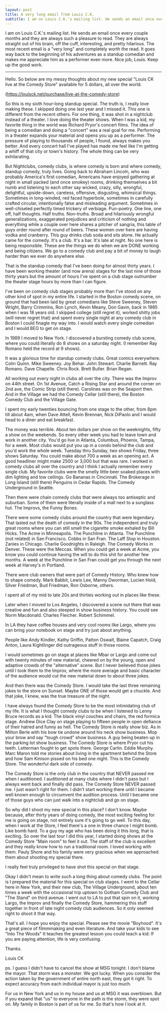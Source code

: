 ```yaml
---
layout: post
title: A very long email from Louis C.K.
subtitle: I am on Louis C.K.'s mailing list. He sends an email once every couple months and they are always such a pleasure to read. They are always straight out of his brain, off the cuff, interesting, and pretty hilarious. The most recent email is a "very long" and completely worth the read. It goes way back to the beginning of his adventures as a standup comedian and makes me appreciate him as a performer even more. Nice job, Louis. Keep up the good work.
---
```


I am on Louis C.K.'s mailing list. He sends an email once every couple months and they are always such a pleasure to read. They are always straight out of his brain, off the cuff, interesting, and pretty hilarious. The most recent email is a "very long" and completely worth the read. It goes way back to the beginning of his adventures as a standup comedian and makes me appreciate him as a performer even more. Nice job, Louis. Keep up the good work.

* * *

Hello.  So below are my messy thoughts about my new special "Louis CK live at the Comedy Store" available for 5 dollars, all over the world.

(https://louisck.net/purchase/live-at-the-comedy-store)

So this is my sixth hour-long standup special.  The truth is, I really love making these.  I skipped doing one last year and I missed it. This one is different from the recent others.  For one thing, it was shot in a nightclub instead of a theater.  I love doing the theater shows.  When I was a kid, my favorite thing in the world was Richard Pryor's concert films.  The idea of being a comedian and doing a "concert" was a real goal for me.  Performing in a theater expands your material and opens you up as a performer.  The pressure of playing to thousands of people, I found, always makes you better.  And every concert hall I've played has made me feel like I'm getting a whiff of that city or town's history.  The whole thing can be very exhilarating.

But Nightclubs, comedy clubs, is where comedy is born and where comedy, standup comedy, truly lives.  Going back to Abraham Lincoln, who was probably America's first comedian, Americans have enjoyed gathering at night in small packed (and once smokey) rooms, drinking themselves a bit numb and listening to each other say wicked, crazy, silly, wrongful, delightful, upside-down, careless, offensive, disgusting, whimsical things.   Sometimes in long-winded, red faced hyperbole, sometimes in carefully crafted circular, intentionally false and misleading argument.  Sometimes in well-chiseled perfectly timed trickery of verbiage.  Pun-poetry.  One line, one off, half thoughts.  Half truths.  Non-truths.  Broad and hilariously wrongful generalizations, exaggerated prejudices and criticism of nothing and everything while a couple over here shares a pitcher of sangria, this table of guys order round after round of beers. These women over here are having vodka and cranberry.  This guy drinks club soda and sits alone. He actually came for the comedy.  It's a club.  It's a bar.  It's late at night.  No one here is being responsible. These are the things we do when we are DONE working and being citizens. We go to a comedy club and pay a bit of money to laugh harder than we ever do anywhere else.

That is the standup comedy that I've been doing for almost thirty years.  I have been working theater (and now arena) stages for the last nine of those thirty years but the amount of hours I've spent on a club stage outnumber the theater stage hours by more than I can figure.

I've been on comedy club stages probably more than I've stood on any other kind of spot in my entire life.  I started in the Boston comedy scene, on ground that had been laid by great comedians like Steve Sweeney, Steven Wright, Barry Crimmins, Ron Lynch, Kevin Meany, Don Gavin, back in 1985 when I was 18 years old.  I skipped college (still regret it), worked shitty jobs (will never regret that)  and spent every single night at any comedy club in Boston I could finagle my way into. I would watch every single comedian and I would BEG to get on stage.

In 1989 I moved to New York.  I discovered a bursting comedy club scene, where you could literally do 8 shows on a saturday night. (I remember Ray Romano held the record at 9 shows).

It was a glorious time for standup comedy clubs.  Great comics everywhere. Colin Quinn. Mike Sweeney. Joy Behar. John Stewart. Charlie Barnett. Ray Romano. Dave Chapelle. Chris Rock. Brett Butler. Brian Regan.

All working out every night in clubs all over the city.  There was the Improv on 44th street.  On 1st Avenue, Catch a Rising Star and around the corner on 2nd ave, the Comic Strip (still there).  Carolines was on the Seaport then.  And in the Village we had the Comedy Cellar (still there), the Boston Comedy Club and the Village Gate.

I spent my early twenties bouncing from one stage to the other, from 8pm till about 4am, when Dave Attell, Kevin Brennan, Nick DiPaolo and I would head to a diner and eat breakfast.

The money was terrible.  About ten dollars per show on the weeknights, fifty a show on the weekends.  So every other week you had to leave town and work in another city. You'd go live in Atlanta, Columbus, Phoenix,  Tampa, for a week.  Most clubs would put you up in a condo behind the club and you'd work the whole week.  Tuesday thru Sunday, two shows Friday, three shows Saturday.  You could make about 700 a week as an opening act.  A good headliner might make 2500 or 3,000 but that was rare.  I worked in comedy clubs all over the country and I think I actually remember every single club.  My favorite clubs were the smelly little beer soaked places with dim lighting and low ceilings.  Go Bananas in Cincinnati. The Brokerage in Long Island (still there)  Penguins in Cedar Rapids.   The Comedy Underground in Seattle.

Then there were chain comedy clubs that were always too antiseptic and suburban.  Some of them were literally inside of a mall next to a sunglass hut.  The Improvs, the Funny Bones.

There were some comedy clubs around the country that were legendary.  That lasted out the death of comedy in the 90s.  The independent and truly great rooms where you can still smell the cigarette smoke exhaled by Bill Hicks.  The Acme in Minneapolis. The Punchline in Atlanta.  The Punchline (not related) in San Francisco.  Cobbs in San Fran.  The Laff Stop in Houston.  Zanies in Chicago.  Charlie Goodnights in Raleigh.  The Comedy Works in Denver.  These were the Meccas. When you could get a week at Acme, you know you could continue having the will to do this shit for another few months.  A week at the Punchline in San Fran could get you through the next week at Harvey's in Portland.

There were club owners that were part of Comedy History.  Who knew how to shape comedy.  Mark Babbit, Lewis Lee, Manny Dworman, Lucien Hold, Silver Friedman, Bud Friedman, Ron Osborne, others.

I spent all of my mid to late 20s and thirties working out in places like these.

Later when I moved to Los Angeles, I discovered a scene out there that was creative and fun and also steeped in show business history. You could see Norm Macdonald. Charles Fleicher. Robert Schimmel.

In LA they have coffee houses and very cool rooms like Largo, where you can bring your notebook on stage and try just about anything.

People like Andy Kindler, Kathy Griffin, Patton Oswalt, Blaine Capatch, Craig Anton, Laura Kightlinger did outrageous stuff in those rooms.

I would sometimes go on stage at places like Mbar or Largo and come out with twenty minutes of new material, cheered on by the young, open and adaptive crowds of the "alternative" scene.  But I never believed those jokes until I took them to the Improv, where the more average and basic character of the audience would cut the new material down to about three jokes.

And then there was the Comedy Store.  I would take the last three remaining jokes to the store on Sunset.  Maybe ONE of those would get a chuckle.  And that joke, I knew, was the true treasure of the night.

I have always found the Comedy Store to be the most intimidating club of my life.  It is what I thought comedy clubs to be when I listened to Lenny Bruce records as a kid.  The black vinyl couches and chairs, the red formica stage.  Andrew Dice Clay on stage playing to fifteen people in open defiance of their hatred and funny as hell.   The Comedy Store is really show biz.  As in Milton Berle with his bow tie undone around his neck show business.   Mop your brow and say "tough crowd" show business.  A guy being beaten up in the parking lot show business.  The Comedy Store is where Pryor cut his teeth.  Letterman fought to get spots there.  George Carlin.  Eddie Murphy.   Marc Maron told me stories about living in the apartment behind the Store and how Sam Kinison pissed on his bed one night. This is the Comedy Store. The wonderful dark side of comedy.

The Comedy Store is the only club in the country that NEVER passed me when I auditioned.  I auditioned at many clubs where I didn't pass but I always went back and finally did pass. The Comedy Store NEVER passed me.  I just wasn't right for them.  I didn't start working there until I became well known enough to circumvent the audition process. Until I became one of those guys who can just walk into a nightclub and go on stage.

So why did I shoot my new special in this place?  I don't know.  Maybe because, after thirty years of doing comedy, the most exciting feeling for me is going on stage, not entirely sure it's going to go well.  To this day, when I work at the Store, I feel there's a one in three chance I might bomb.  Like bomb hard.  To a guy my age who has been doing it this long, that is exciting.   So over the last tour I did this year, I started doing shows at the Comedy Store "Main room" to feel it out. The staff of the club is excellent and they really know how to run a traditional room.  I loved working with them. Pauly Shore and his family were very gracious when we approached them about shooting my special there.

I really feel truly privileged to have shot this special on that stage.

Okay I didn't mean to write such a long thing about comedy clubs.  The point is I prepared the material for this special on club stages.  I went to the Cellar here in New York, and their new club, The Village Underground, about ten times a week with the occasional trip uptown to Gotham Comedy Club and "The Stand" on third avenue.  I went out to LA to put that spin on it, working Largo, the Improv and finally the Comedy Store, hammering this stuff together in front of late night comedy club audiences.  So it only seemed right to shoot it that way.

That's all.  I hope you enjoy the special.  Please see the movie "Boyhood".  It's a great piece of filmmmaking and even literature. And take your kids to see "Into The Woods"  It teaches the greatest lesson you could teach a kid: If you are paying attention, life is very confusing.

Thanks.

Louis CK

ps.  I guess I didn't have to cancel the show at MSG tonight.  I don't blame the mayor.  That storm was a monster.  We got lucky.  When you consider the action taken by the government of entire north east, they got it right.  To expect accuracy from each individual mayor is just too much.

For us in New York and us in my house and us at MSG it was overblown.  But if you expand that "us" to everyone in the path is the storm, they were spot on.  My family in Boston is part of us for me.  So that's how I look at it.
